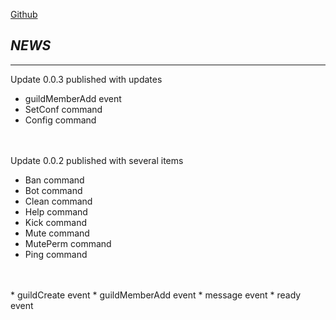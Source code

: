 [Github](https://github.com/LightBlueYT/The-Bartender)
## *NEWS*
***
Update 0.0.3 published with updates
* guildMemberAdd event
* SetConf command
* Config command
<br>
<br>
Update 0.0.2 published with several items

* Ban command
* Bot command
* Clean command
* Help command
* Kick command
* Mute command
* MutePerm command
* Ping command
<br>
<br>
* guildCreate event
* guildMemberAdd event
* message event
* ready event
<br>
<br>
